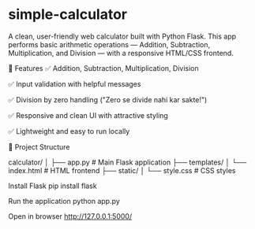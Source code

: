 # simple-calculator
A clean, user-friendly web calculator built with Python Flask. This app performs basic arithmetic operations — Addition, Subtraction, Multiplication, and Division — with a responsive HTML/CSS frontend.


🚀 Features
✅ Addition, Subtraction, Multiplication, Division

✅ Input validation with helpful messages

✅ Division by zero handling ("Zero se divide nahi kar sakte!")

✅ Responsive and clean UI with attractive styling

✅ Lightweight and easy to run locally

📂 Project Structure

calculator/
│
├── app.py                   # Main Flask application
├── templates/
│   └── index.html           # HTML frontend
├── static/
│   └── style.css            # CSS styles

Install Flask
pip install flask

Run the application
python app.py

Open in browser
http://127.0.0.1:5000/









